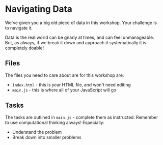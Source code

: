 # Navigating Data

We've given you a big old piece of data in this workshop. Your challenge is to navigate it.

Data is the real world can be gnarly at times, and can feel unmanageable. But, as always, if we break it down and approach it systematically it is completely doable!

## Files

The files you need to care about are for this workshop are:

- `index.html` - this is your HTML file, and won't need editing
- `main.js` - this is where all of your JavaScript will go

## Tasks

The tasks are outlined in `main.js` - complete them as instructed. Remember to use computational thinking always! Especially:

- Understand the problem
- Break down into smaller problems
